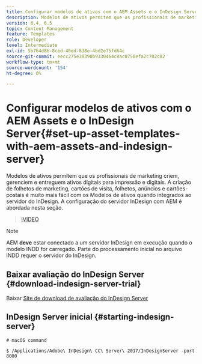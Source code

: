 ```yaml
---
title: Configurar modelos de ativos com o AEM Assets e o InDesign Server
description: Modelos de ativos permitem que os profissionais de marketing criem, gerenciem e entreguem ativos digitais para impressão e digitais. A criação de folhetos de marketing, cartões de visita, folhetos, anúncios e cartões-postais é muito mais fácil com os Modelos de ativos quando integrados ao servidor do InDesign. A configuração do servidor InDesign com AEM é abordada nesta seção.
version: 6.4, 6.5
topic: Content Management
feature: Templates
role: Developer
level: Intermediate
exl-id: 5b764d86-8ced-46ed-838e-4bd2e75fd64c
source-git-commit: eecc275e38390b9330464c8ac0750efa2c702c82
workflow-type: tm+mt
source-wordcount: '154'
ht-degree: 0%

---
```


# Configurar modelos de ativos com o AEM Assets e o InDesign Server{#set-up-asset-templates-with-aem-assets-and-indesign-server}

Modelos de ativos permitem que os profissionais de marketing criem, gerenciem e entreguem ativos digitais para impressão e digitais. A criação de folhetos de marketing, cartões de visita, folhetos, anúncios e cartões-postais é muito mais fácil com os Modelos de ativos quando integrados ao servidor do InDesign. A configuração do servidor InDesign com AEM é abordada nesta seção.

>[!VIDEO](https://video.tv.adobe.com/v/17069?quality=12&learn=on)

>[!NOTE]
>
>AEM **deve** estar conectado a um servidor InDesign em execução quando o modelo INDD for carregado. Parte do processamento inicial no arquivo INDD requer o servidor do InDesign.

## Baixar avaliação do InDesign Server {#download-indesign-server-trial}

Baixar [Site de download de avaliação do InDesign Server](https://www.adobeprerelease.com/)

## InDesign Server inicial {#starting-indesign-server}

```shell
# macOS command

$ /Applications/Adobe\ InDesign\ CC\ Server\ 2017/InDesignServer -port 8080
```
